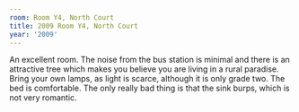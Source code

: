 ```yaml
---
room: Room Y4, North Court
title: 2009 Room Y4, North Court
year: '2009'
---
```


An excellent room. The noise from the bus station is minimal and there is an attractive tree which makes you believe you are living in a rural paradise. Bring your own lamps, as light is scarce, although it is only grade two. The bed is comfortable. The only really bad thing is that the sink burps, which is not very romantic.